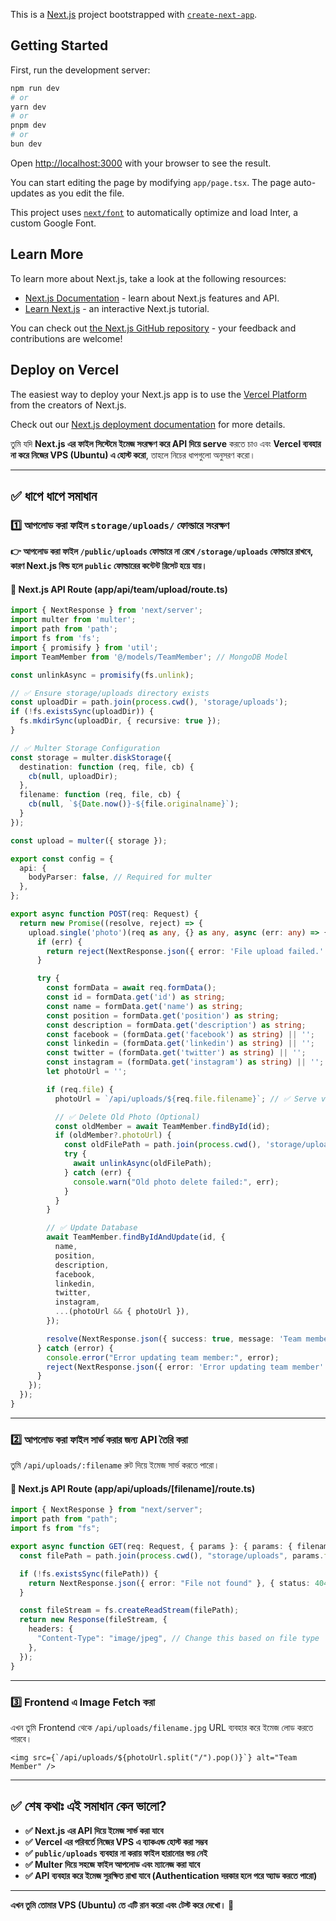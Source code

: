 This is a [Next.js](https://nextjs.org/) project bootstrapped with [`create-next-app`](https://github.com/vercel/next.js/tree/canary/packages/create-next-app).

## Getting Started

First, run the development server:

```bash
npm run dev
# or
yarn dev
# or
pnpm dev
# or
bun dev
```

Open [http://localhost:3000](http://localhost:3000) with your browser to see the result.

You can start editing the page by modifying `app/page.tsx`. The page auto-updates as you edit the file.

This project uses [`next/font`](https://nextjs.org/docs/basic-features/font-optimization) to automatically optimize and load Inter, a custom Google Font.

## Learn More

To learn more about Next.js, take a look at the following resources:

- [Next.js Documentation](https://nextjs.org/docs) - learn about Next.js features and API.
- [Learn Next.js](https://nextjs.org/learn) - an interactive Next.js tutorial.

You can check out [the Next.js GitHub repository](https://github.com/vercel/next.js/) - your feedback and contributions are welcome!

## Deploy on Vercel

The easiest way to deploy your Next.js app is to use the [Vercel Platform](https://vercel.com/new?utm_medium=default-template&filter=next.js&utm_source=create-next-app&utm_campaign=create-next-app-readme) from the creators of Next.js.

Check out our [Next.js deployment documentation](https://nextjs.org/docs/deployment) for more details.

তুমি যদি **Next.js এর ফাইল সিস্টেমে ইমেজ সংরক্ষণ করে API দিয়ে serve** করতে চাও এবং **Vercel ব্যবহার না করে নিজের VPS (Ubuntu) এ হোস্ট করো**, তাহলে নিচের ধাপগুলো অনুসরণ করো।  

---

## ✅ **ধাপে ধাপে সমাধান**  

### **1️⃣ আপলোড করা ফাইল `storage/uploads/` ফোল্ডারে সংরক্ষণ**  
**👉 আপলোড করা ফাইল `/public/uploads` ফোল্ডারে না রেখে `/storage/uploads` ফোল্ডারে রাখবে, কারণ Next.js বিল্ড হলে `public` ফোল্ডারের কন্টেন্ট রিসেট হয়ে যায়।**  

#### **📌 Next.js API Route (app/api/team/upload/route.ts)**
```ts
import { NextResponse } from 'next/server';
import multer from 'multer';
import path from 'path';
import fs from 'fs';
import { promisify } from 'util';
import TeamMember from '@/models/TeamMember'; // MongoDB Model

const unlinkAsync = promisify(fs.unlink);

// ✅ Ensure storage/uploads directory exists
const uploadDir = path.join(process.cwd(), 'storage/uploads');
if (!fs.existsSync(uploadDir)) {
  fs.mkdirSync(uploadDir, { recursive: true });
}

// ✅ Multer Storage Configuration
const storage = multer.diskStorage({
  destination: function (req, file, cb) {
    cb(null, uploadDir);
  },
  filename: function (req, file, cb) {
    cb(null, `${Date.now()}-${file.originalname}`);
  }
});

const upload = multer({ storage });

export const config = {
  api: {
    bodyParser: false, // Required for multer
  },
};

export async function POST(req: Request) {
  return new Promise((resolve, reject) => {
    upload.single('photo')(req as any, {} as any, async (err: any) => {
      if (err) {
        return reject(NextResponse.json({ error: 'File upload failed.' }, { status: 500 }));
      }

      try {
        const formData = await req.formData();
        const id = formData.get('id') as string;
        const name = formData.get('name') as string;
        const position = formData.get('position') as string;
        const description = formData.get('description') as string;
        const facebook = (formData.get('facebook') as string) || '';
        const linkedin = (formData.get('linkedin') as string) || '';
        const twitter = (formData.get('twitter') as string) || '';
        const instagram = (formData.get('instagram') as string) || '';
        let photoUrl = '';

        if (req.file) {
          photoUrl = `/api/uploads/${req.file.filename}`; // ✅ Serve via API

          // ✅ Delete Old Photo (Optional)
          const oldMember = await TeamMember.findById(id);
          if (oldMember?.photoUrl) {
            const oldFilePath = path.join(process.cwd(), 'storage/uploads', oldMember.photoUrl.split('/').pop()!);
            try {
              await unlinkAsync(oldFilePath);
            } catch (err) {
              console.warn("Old photo delete failed:", err);
            }
          }
        }

        // ✅ Update Database
        await TeamMember.findByIdAndUpdate(id, {
          name,
          position,
          description,
          facebook,
          linkedin,
          twitter,
          instagram,
          ...(photoUrl && { photoUrl }),
        });

        resolve(NextResponse.json({ success: true, message: 'Team member updated successfully!', photoUrl }, { status: 200 }));
      } catch (error) {
        console.error("Error updating team member:", error);
        reject(NextResponse.json({ error: 'Error updating team member' }, { status: 500 }));
      }
    });
  });
}
```

---

### **2️⃣ আপলোড করা ফাইল সার্ভ করার জন্য API তৈরি করা**  
তুমি `/api/uploads/:filename` রুট দিয়ে ইমেজ সার্ভ করতে পারো।

#### **📌 Next.js API Route (app/api/uploads/[filename]/route.ts)**
```ts
import { NextResponse } from "next/server";
import path from "path";
import fs from "fs";

export async function GET(req: Request, { params }: { params: { filename: string } }) {
  const filePath = path.join(process.cwd(), "storage/uploads", params.filename);

  if (!fs.existsSync(filePath)) {
    return NextResponse.json({ error: "File not found" }, { status: 404 });
  }

  const fileStream = fs.createReadStream(filePath);
  return new Response(fileStream, {
    headers: {
      "Content-Type": "image/jpeg", // Change this based on file type
    },
  });
}
```

---

### **3️⃣ Frontend এ Image Fetch করা**
এখন তুমি Frontend থেকে `/api/uploads/filename.jpg` URL ব্যবহার করে ইমেজ লোড করতে পারবে।

```tsx
<img src={`/api/uploads/${photoUrl.split("/").pop()}`} alt="Team Member" />
```

---

## ✅ **শেষ কথাঃ এই সমাধান কেন ভালো?**  
- **✅ Next.js এর API দিয়ে ইমেজ সার্ভ করা যাবে**  
- **✅ Vercel এর পরিবর্তে নিজের VPS এ ব্যাকএন্ড হোস্ট করা সম্ভব**  
- **✅ `public/uploads` ব্যবহার না করায় ফাইল হারানোর ভয় নেই**  
- **✅ Multer দিয়ে সহজে ফাইল আপলোড এবং ম্যানেজ করা যাবে**  
- **✅ API ব্যবহার করে ইমেজ সুরক্ষিত রাখা যাবে (Authentication দরকার হলে পরে অ্যাড করতে পারো)**  

---
**এখন তুমি তোমার VPS (Ubuntu) তে এটি রান করো এবং টেস্ট করে দেখো। 🚀**